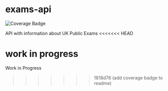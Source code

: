 # exams-api
![Coverage Badge](https://img.shields.io/badge/coverage-100%25-forestgreen)

API with information about UK Public Exams
<<<<<<< HEAD

work in progress
=======
Work in Progress

>>>>>>> 1818d76 (add coverage badge to readme)
